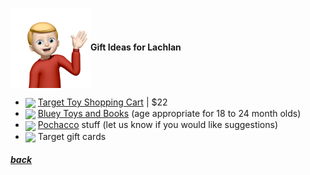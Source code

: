 <img src="assets/images/lachlan2.png" align="center" width="128" >**Gift Ideas for Lachlan**

- <a href="https://www.target.com/p/target-toy-shopping-cart/-/A-84828748"><img src="https://target.scene7.com/is/image/Target/GUEST_4b66005b-e134-4e6c-b46b-61f7acd4fca8?wid=1000&hei=1000&qlt=80&fmt=webp" align="center" width="64" ></a> [Target Toy Shopping Cart](https://www.target.com/p/target-toy-shopping-cart/-/A-84828748) |
  $22
- <a href="https://www.target.com/s?searchTerm=bluey+toys+ books"><img src="https://target.scene7.com/is/image/Target/GUEST_6c00c977-12af-4022-9ad7-c2da2987ca7f?wid=1000&hei=1000&qlt=80&fmt=webp" align="center" width="64" ></a> [Bluey Toys and Books](https://www.target.com/s?searchTerm=bluey+toys+books) (age appropriate for 18 to 24 month olds)
- <a href="https://www.sanrio.com/collections/pochacco"><img src="https://i.shgcdn.com/51dc1143-3eb9-4c73-af3b-62317b1917ef/-/format/auto/-/preview/3000x3000/-/quality/lighter/" align="center" width="64" ></a> [Pochacco](https://www.sanrio.com/collections/pochacco) stuff (let us know if you would like suggestions)
- <img src="https://www.justdrums.com/wp-content/uploads/2018/12/giftcard_image1.png" align="center" width="64"> Target gift cards

<!--
<a href="link"><img src="imagelink" align="center" width="64" ></a> [ItemName](link) |
$price
-->

##### [back](readme.md)
